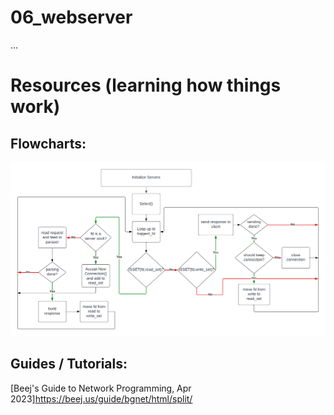 # 06_webserver

...



# Resources (learning how things work)
## Flowcharts:
![Flowchart](doc/img/webserv_flowchart.png)
## Guides / Tutorials:
[Beej's Guide to Network Programming, Apr 2023]https://beej.us/guide/bgnet/html/split/